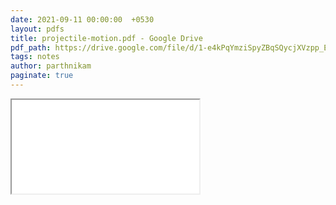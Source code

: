 ```yaml
---
date: 2021-09-11 00:00:00  +0530
layout: pdfs
title: projectile-motion.pdf - Google Drive
pdf_path: https://drive.google.com/file/d/1-e4kPqYmziSpyZBqSQycjXVzpp_E-uQ4/preview?usp=sharing
tags: notes
author: parthnikam
paginate: true
---
```


<iframe class="embed-pdf" src="{{ page.pdf_path }}#toolbar=0" seamless="seamless" scrolling="no" style="overflow:hidden"></iframe>
